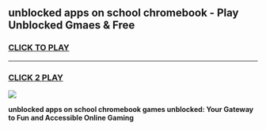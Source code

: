 
## unblocked apps on school chromebook - Play Unblocked Gmaes & Free
<h3>
<a href="https://news.freeplayer.one?title=unblocked_apps_on_school_chromebook&ref=23F">CLICK TO PLAY</a></h3>
<hr>

<h3>
<a href="https://news.freeplayer.one?title=unblocked_apps_on_school_chromebook&ref=23F">CLICK 2 PLAY</a>
  
</h3>

<a href="https://news.freeplayer.one?title=unblocked_apps_on_school_chromebook&ref=23F/"><img src="https://clearcache.store/games.png"></a>


**unblocked apps on school chromebook games unblocked: Your Gateway to Fun and Accessible Online Gaming**
